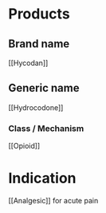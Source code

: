 # Products

## Brand name
[[Hycodan]]

## Generic name
[[Hydrocodone]]

### Class / Mechanism
[[Opioid]]

# Indication
[[Analgesic]] for acute pain